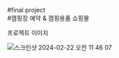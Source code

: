 #final project
<br>
#캠핑장 예약 & 캠핑용품 쇼핑몰
<br>

프로젝트 이미지<br>

![스크린샷 2024-02-22 오전 11 46 07](https://github.com/rjswh0503/rjswh0503/assets/141482043/cc115137-5751-467a-84e3-7938b8e4e521)

